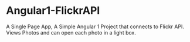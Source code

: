 # Angular1-FlickrAPI
A Single Page App, A Simple Angular 1 Project that connects to Flickr API. Views Photos and can open each photo in a light box.
